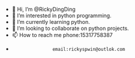 - 👋 Hi, I’m @RickyDingDing
- 👀 I’m interested in python programming.
- 🌱 I’m currently learning python.
- 💞️ I’m looking to collaborate on python projects.
- 📫 How to reach me phone:15317758387
-                    email:rickyspwin@outlok.com

<!---
RickyDingDing/RickyDingDing is a ✨ special ✨ repository because its `README.md` (this file) appears on your GitHub profile.
You can click the Preview link to take a look at your changes.
--->
